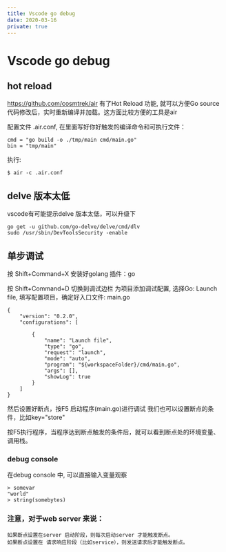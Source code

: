 ```yaml
---
title: Vscode go debug
date: 2020-03-16
private: true
---
```

# Vscode go debug
## hot reload
https://github.com/cosmtrek/air
有了Hot Reload 功能, 就可以方便Go source 代码修改后，实时重新编译并加载。这方面比较方便的工具是air

配置文件 .air.conf, 在里面写好你好触发的编译命令和可执行文件：

    cmd = "go build -o ./tmp/main cmd/main.go"
    bin = "tmp/main"

执行:

    $ air -c .air.conf

## delve 版本太低 
vscode有可能提示delve 版本太低，可以升级下

    go get -u github.com/go-delve/delve/cmd/dlv
    sudo /usr/sbin/DevToolsSecurity -enable

## 单步调试
按 Shift+Command+X 安装好golang 插件：go

按 Shift+Command+D 切换到调试边栏 为项目添加调试配置, 选择Go: Launch file, 填写配置项目，确定好入口文件: main.go

    {
        "version": "0.2.0",
        "configurations": [
            
            {
                "name": "Launch file",
                "type": "go",
                "request": "launch",
                "mode": "auto",
                "program": "${workspaceFolder}/cmd/main.go",
                "args": [],
                "showLog": true
            }
        ]
    }

然后设置好断点，按F5 启动程序(main.go)进行调试
我们也可以设置断点的条件，比如key="store"

按F5执行程序，当程序达到断点触发的条件后，就可以看到断点处的环境变量、调用栈。

### debug console 
在debug console 中, 可以直接输入变量观察

    > somevar
    "world"
    > string(somebytes)


### 注意，对于web server 来说：

    如果断点设置在server 启动阶段，则每次启动server 才能触发断点。
    如果断点设置在 请求响应阶段（比如service），则发送请求后才能触发断点。